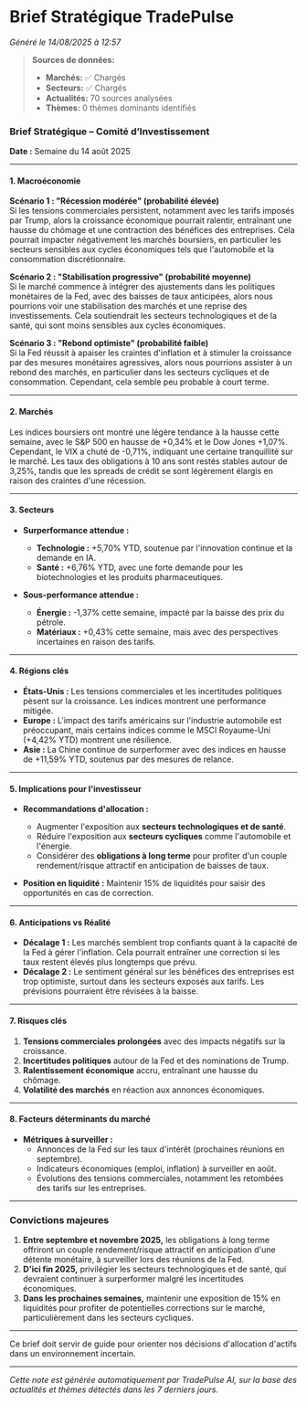 # Brief Stratégique TradePulse

*Généré le 14/08/2025 à 12:57*

> **Sources de données:**
> - **Marchés:** ✅ Chargés
> - **Secteurs:** ✅ Chargés
> - **Actualités:** 70 sources analysées
> - **Thèmes:** 0 thèmes dominants identifiés

### Brief Stratégique – Comité d’Investissement

**Date :** Semaine du 14 août 2025

---

#### 1. Macroéconomie

**Scénario 1 : "Récession modérée" (probabilité élevée)**  
Si les tensions commerciales persistent, notamment avec les tarifs imposés par Trump, alors la croissance économique pourrait ralentir, entraînant une hausse du chômage et une contraction des bénéfices des entreprises. Cela pourrait impacter négativement les marchés boursiers, en particulier les secteurs sensibles aux cycles économiques tels que l'automobile et la consommation discrétionnaire.

**Scénario 2 : "Stabilisation progressive" (probabilité moyenne)**  
Si le marché commence à intégrer des ajustements dans les politiques monétaires de la Fed, avec des baisses de taux anticipées, alors nous pourrions voir une stabilisation des marchés et une reprise des investissements. Cela soutiendrait les secteurs technologiques et de la santé, qui sont moins sensibles aux cycles économiques.

**Scénario 3 : "Rebond optimiste" (probabilité faible)**  
Si la Fed réussit à apaiser les craintes d'inflation et à stimuler la croissance par des mesures monétaires agressives, alors nous pourrions assister à un rebond des marchés, en particulier dans les secteurs cycliques et de consommation. Cependant, cela semble peu probable à court terme.

---

#### 2. Marchés

Les indices boursiers ont montré une légère tendance à la hausse cette semaine, avec le S&P 500 en hausse de +0,34% et le Dow Jones +1,07%. Cependant, le VIX a chuté de -0,71%, indiquant une certaine tranquillité sur le marché. Les taux des obligations à 10 ans sont restés stables autour de 3,25%, tandis que les spreads de crédit se sont légèrement élargis en raison des craintes d'une récession.

---

#### 3. Secteurs

- **Surperformance attendue :**  
  - **Technologie :** +5,70% YTD, soutenue par l'innovation continue et la demande en IA.
  - **Santé :** +6,76% YTD, avec une forte demande pour les biotechnologies et les produits pharmaceutiques.

- **Sous-performance attendue :**  
  - **Énergie :** -1,37% cette semaine, impacté par la baisse des prix du pétrole.
  - **Matériaux :** +0,43% cette semaine, mais avec des perspectives incertaines en raison des tarifs.

---

#### 4. Régions clés

- **États-Unis :** Les tensions commerciales et les incertitudes politiques pèsent sur la croissance. Les indices montrent une performance mitigée.
- **Europe :** L'impact des tarifs américains sur l'industrie automobile est préoccupant, mais certains indices comme le MSCI Royaume-Uni (+4,42% YTD) montrent une résilience.
- **Asie :** La Chine continue de surperformer avec des indices en hausse de +11,59% YTD, soutenus par des mesures de relance.

---

#### 5. Implications pour l'investisseur

- **Recommandations d'allocation :**  
  - Augmenter l'exposition aux **secteurs technologiques et de santé**. 
  - Réduire l'exposition aux **secteurs cycliques** comme l'automobile et l'énergie.
  - Considérer des **obligations à long terme** pour profiter d'un couple rendement/risque attractif en anticipation de baisses de taux.

- **Position en liquidité :** Maintenir 15% de liquidités pour saisir des opportunités en cas de correction.

---

#### 6. Anticipations vs Réalité

- **Décalage 1 :** Les marchés semblent trop confiants quant à la capacité de la Fed à gérer l'inflation. Cela pourrait entraîner une correction si les taux restent élevés plus longtemps que prévu.
- **Décalage 2 :** Le sentiment général sur les bénéfices des entreprises est trop optimiste, surtout dans les secteurs exposés aux tarifs. Les prévisions pourraient être révisées à la baisse.

---

#### 7. Risques clés

1. **Tensions commerciales prolongées** avec des impacts négatifs sur la croissance.
2. **Incertitudes politiques** autour de la Fed et des nominations de Trump.
3. **Ralentissement économique** accru, entraînant une hausse du chômage.
4. **Volatilité des marchés** en réaction aux annonces économiques.

---

#### 8. Facteurs déterminants du marché

- **Métriques à surveiller :**  
  - Annonces de la Fed sur les taux d'intérêt (prochaines réunions en septembre).
  - Indicateurs économiques (emploi, inflation) à surveiller en août.
  - Évolutions des tensions commerciales, notamment les retombées des tarifs sur les entreprises.

---

### Convictions majeures

1. **Entre septembre et novembre 2025,** les obligations à long terme offriront un couple rendement/risque attractif en anticipation d'une détente monétaire, à surveiller lors des réunions de la Fed.
2. **D'ici fin 2025,** privilégier les secteurs technologiques et de santé, qui devraient continuer à surperformer malgré les incertitudes économiques.
3. **Dans les prochaines semaines,** maintenir une exposition de 15% en liquidités pour profiter de potentielles corrections sur le marché, particulièrement dans les secteurs cycliques.

--- 

Ce brief doit servir de guide pour orienter nos décisions d'allocation d'actifs dans un environnement incertain.

---

*Cette note est générée automatiquement par TradePulse AI, sur la base des actualités et thèmes détectés dans les 7 derniers jours.*
